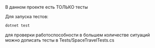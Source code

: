 В данном проекте есть ТОЛЬКО тесты

Для запуска тестов:
``` bash
dotnet test
```
для проверки работоспособности в большем количестве ситуаций можно дописать тесты в Tests/SpaceTravelTests.cs